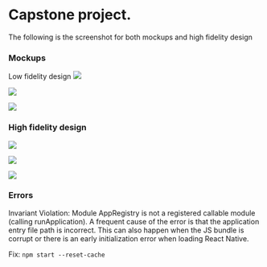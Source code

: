 # Capstone project.
The following is the screenshot for both mockups and high fidelity design

### Mockups
Low fidelity design
![](./images/m_Landing.jpg)

![](./images/m_Home.jpg)

![](./images/m_Profile.jpg)

### High fidelity design

![](./images/Landing.jpg)

![](./images/Home.jpg)

![](./images/Profile.jpg)


### Errors 

<p>Invariant Violation: Module AppRegistry is not a registered callable module (calling runApplication). A frequent cause of the error is that the application entry file path is incorrect. This can also happen when the JS bundle is corrupt or there is an early initialization error when loading React Native.</p>

<span>Fix:</span>
<code>npm start --reset-cache</code>
